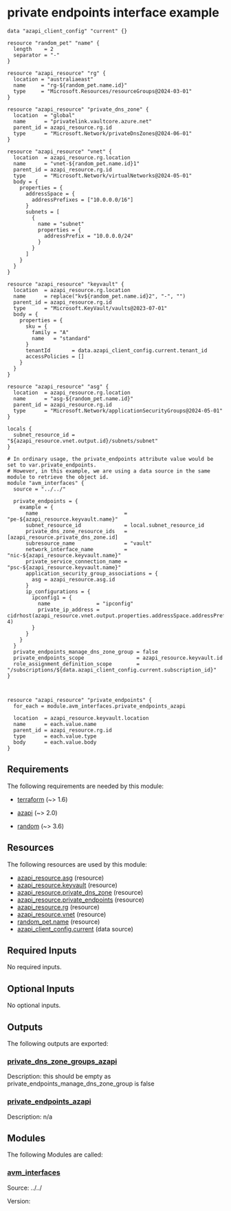 <!-- BEGIN_TF_DOCS -->
<!-- Code generated by terraform-docs. DO NOT EDIT. -->
# private endpoints interface example

```hcl
data "azapi_client_config" "current" {}

resource "random_pet" "name" {
  length    = 2
  separator = "-"
}

resource "azapi_resource" "rg" {
  location = "australiaeast"
  name     = "rg-${random_pet.name.id}"
  type     = "Microsoft.Resources/resourceGroups@2024-03-01"
}

resource "azapi_resource" "private_dns_zone" {
  location  = "global"
  name      = "privatelink.vaultcore.azure.net"
  parent_id = azapi_resource.rg.id
  type      = "Microsoft.Network/privateDnsZones@2024-06-01"
}

resource "azapi_resource" "vnet" {
  location  = azapi_resource.rg.location
  name      = "vnet-${random_pet.name.id}1"
  parent_id = azapi_resource.rg.id
  type      = "Microsoft.Network/virtualNetworks@2024-05-01"
  body = {
    properties = {
      addressSpace = {
        addressPrefixes = ["10.0.0.0/16"]
      }
      subnets = [
        {
          name = "subnet"
          properties = {
            addressPrefix = "10.0.0.0/24"
          }
        }
      ]
    }
  }
}

resource "azapi_resource" "keyvault" {
  location  = azapi_resource.rg.location
  name      = replace("kv${random_pet.name.id}2", "-", "")
  parent_id = azapi_resource.rg.id
  type      = "Microsoft.KeyVault/vaults@2023-07-01"
  body = {
    properties = {
      sku = {
        family = "A"
        name   = "standard"
      }
      tenantId       = data.azapi_client_config.current.tenant_id
      accessPolicies = []
    }
  }
}

resource "azapi_resource" "asg" {
  location  = azapi_resource.rg.location
  name      = "asg-${random_pet.name.id}"
  parent_id = azapi_resource.rg.id
  type      = "Microsoft.Network/applicationSecurityGroups@2024-05-01"
}

locals {
  subnet_resource_id = "${azapi_resource.vnet.output.id}/subnets/subnet"
}

# In ordinary usage, the private_endpoints attribute value would be set to var.private_endpoints.
# However, in this example, we are using a data source in the same module to retrieve the object id.
module "avm_interfaces" {
  source = "../../"

  private_endpoints = {
    example = {
      name                            = "pe-${azapi_resource.keyvault.name}"
      subnet_resource_id              = local.subnet_resource_id
      private_dns_zone_resource_ids   = [azapi_resource.private_dns_zone.id]
      subresource_name                = "vault"
      network_interface_name          = "nic-${azapi_resource.keyvault.name}"
      private_service_connection_name = "psc-${azapi_resource.keyvault.name}"
      application_security_group_associations = {
        asg = azapi_resource.asg.id
      }
      ip_configurations = {
        ipconfig1 = {
          name               = "ipconfig"
          private_ip_address = cidrhost(azapi_resource.vnet.output.properties.addressSpace.addressPrefixes[0], 4)
        }
      }
    }
  }
  private_endpoints_manage_dns_zone_group = false
  private_endpoints_scope                 = azapi_resource.keyvault.id
  role_assignment_definition_scope        = "/subscriptions/${data.azapi_client_config.current.subscription_id}"
}



resource "azapi_resource" "private_endpoints" {
  for_each = module.avm_interfaces.private_endpoints_azapi

  location  = azapi_resource.keyvault.location
  name      = each.value.name
  parent_id = azapi_resource.rg.id
  type      = each.value.type
  body      = each.value.body
}
```

<!-- markdownlint-disable MD033 -->
## Requirements

The following requirements are needed by this module:

- <a name="requirement_terraform"></a> [terraform](#requirement\_terraform) (~> 1.6)

- <a name="requirement_azapi"></a> [azapi](#requirement\_azapi) (~> 2.0)

- <a name="requirement_random"></a> [random](#requirement\_random) (~> 3.6)

## Resources

The following resources are used by this module:

- [azapi_resource.asg](https://registry.terraform.io/providers/azure/azapi/latest/docs/resources/resource) (resource)
- [azapi_resource.keyvault](https://registry.terraform.io/providers/azure/azapi/latest/docs/resources/resource) (resource)
- [azapi_resource.private_dns_zone](https://registry.terraform.io/providers/azure/azapi/latest/docs/resources/resource) (resource)
- [azapi_resource.private_endpoints](https://registry.terraform.io/providers/azure/azapi/latest/docs/resources/resource) (resource)
- [azapi_resource.rg](https://registry.terraform.io/providers/azure/azapi/latest/docs/resources/resource) (resource)
- [azapi_resource.vnet](https://registry.terraform.io/providers/azure/azapi/latest/docs/resources/resource) (resource)
- [random_pet.name](https://registry.terraform.io/providers/hashicorp/random/latest/docs/resources/pet) (resource)
- [azapi_client_config.current](https://registry.terraform.io/providers/azure/azapi/latest/docs/data-sources/client_config) (data source)

<!-- markdownlint-disable MD013 -->
## Required Inputs

No required inputs.

## Optional Inputs

No optional inputs.

## Outputs

The following outputs are exported:

### <a name="output_private_dns_zone_groups_azapi"></a> [private\_dns\_zone\_groups\_azapi](#output\_private\_dns\_zone\_groups\_azapi)

Description: this should be empty as private\_endpoints\_manage\_dns\_zone\_group is false

### <a name="output_private_endpoints_azapi"></a> [private\_endpoints\_azapi](#output\_private\_endpoints\_azapi)

Description: n/a

## Modules

The following Modules are called:

### <a name="module_avm_interfaces"></a> [avm\_interfaces](#module\_avm\_interfaces)

Source: ../../

Version:

<!-- END_TF_DOCS -->